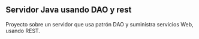 ## Servidor Java usando DAO y rest

Proyecto sobre un servidor que usa patrón DAO y suministra servicios Web, usando REST.
